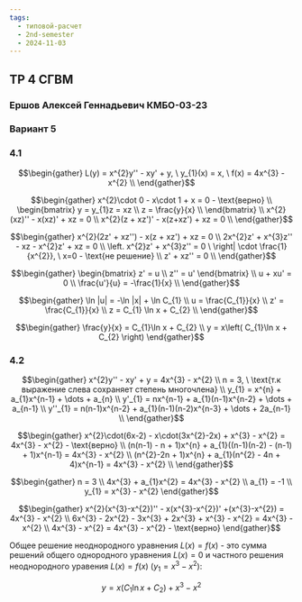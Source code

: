 ```yaml
---
tags:
  - типовой-расчет
  - 2nd-semester
  - 2024-11-03
---
```


## ТР 4 СГВМ

### Ершов Алексей Геннадьевич КМБО-03-23

### Вариант 5

### 4.1

$$\begin{gather}
L(y) = x^{2}y'' - xy' + y, \ y_{1}(x) = x, \ f(x) = 4x^{3} - x^{2} \\
\end{gather}$$

$$\begin{gather}
x^{2}\cdot 0 - x\cdot 1 + x = 0 - \text{верно} \\
\begin{bmatrix}
y = y_{1}z = xz \\
z = \frac{y}{x} \\
\end{bmatrix} \\
x^{2}(xz)'' - x(xz)' + xz = 0 \\
x^{2}(z + xz')' - x(z+xz') + xz = 0 \\
\end{gather}$$

$$\begin{gather}
x^{2}(2z' + xz'') - x(z + xz') + xz = 0 \\
2x^{2}z' + x^{3}z'' - xz - x^{2}z' + xz = 0 \\
\left. x^{2}z' + x^{3}z'' = 0 \ \right| \cdot \frac{1}{x^{2}}, \ x=0 - \text{не решение} \\
z' + xz'' = 0 \\
\end{gather}$$

$$\begin{gather}
\begin{bmatrix}
z' = u \\
z'' = u'
\end{bmatrix} \\
u + xu' = 0 \\
\frac{u'}{u} = -\frac{1}{x} \\
\end{gather}$$

$$\begin{gather}
\ln |u| = -\ln |x| + \ln C_{1} \\
u = \frac{C_{1}}{x} \\
z' = \frac{C_{1}}{x} \\
z = C_{1} \ln x + C_{2} \\
\end{gather}$$

$$\begin{gather}
\frac{y}{x} = C_{1}\ln x + C_{2} \\
y = x\left( C_{1}\ln x + C_{2} \right)
\end{gather}$$

### 4.2

$$\begin{gather}
x^{2}y'' - xy' + y = 4x^{3} - x^{2} \\
n = 3, \ \text{т.к выражение слева сохраняет степень многочлена} \\
y_{1} = x^{n} + a_{1}x^{n-1} + \dots + a_{n} \\
y'_{1} = nx^{n-1} + a_{1}(n-1)x^{n-2} + \dots + a_{n-1} \\
y''_{1} = n(n-1)x^{n-2} + a_{1}(n-1)(n-2)x^{n-3} + \dots + 2a_{n-1} \\
\end{gather}$$

$$\begin{gather}
x^{2}\cdot(6x-2) - x\cdot(3x^{2}-2x) + x^{3} - x^{2} = 4x^{3} - x^{2} - \text{верно} \\
(n(n-1) - n + 1)x^{n} + a_{1}((n-1)(n-2) - (n-1) + 1)x^{n-1} = 4x^{3} - x^{2} \\
(n^{2}-2n + 1)x^{n} + a_{1}(n^{2} - 4n + 4)x^{n-1} = 4x^{3} - x^{2} \\
\end{gather}$$

$$\begin{gather}
n = 3 \\
4x^{3} + a_{1}x^{2} = 4x^{3} - x^{2} \\
a_{1} = -1 \\
y_{1} = x^{3} - x^{2}
\end{gather}$$

$$\begin{gather}
x^{2}(x^{3}-x^{2})'' - x(x^{3}-x^{2})' +(x^{3}-x^{2}) = 4x^{3} - x^{2} \\
6x^{3} - 2x^{2} - 3x^{3} + 2x^{3} + x^{3} - x^{2} = 4x^{3} - x^{2} \\
4x^{3} - x^{2} = 4x^{3} - x^{2} - \text{верно}
\end{gather}$$

Общее решение неоднородного уравнения $L(x) = f(x)$ - это сумма решений общего однородного уравнения $L(x) = 0$ и частного решения неоднородного уравения $L(x) = f(x)$ ($y_{1} = x^{3} - x^{2}$):

$$y = x(C_{1}\ln x + C_{2}) + x^{3} - x^{2}$$
